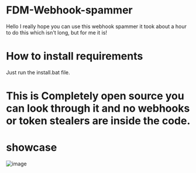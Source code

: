# FDM-Webhook-spammer
Hello I really hope you can use this webhook spammer it took about a hour to do this which isn't long, but for me it is!

# How to install requirements
Just run the install.bat file.

# This is Completely open source you can look through it and no webhooks or token stealers are inside the code.

# showcase
![image](https://github.com/user-attachments/assets/7c201f2c-691c-4830-bff5-e8e103d8d1a6)
